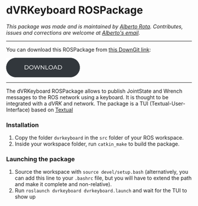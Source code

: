 # dVRKeyboard ROSPackage 
*This package was made and is maintained by [Alberto Rota](https://nearlab.polimi.it/medical/alberto-rota/). Contributes, issues and corrections are welcome at [Alberto's email](mailto:alberto1.rota@polimi.it).*

***
You can download this ROSPackage from
<a href="https://minhaskamal.github.io/DownGit/#/home?url=https://github.com/NEARLab-MedicalRobotics/dVRK/tree/main/ros_workspace/src/dvrkeyboard">this DownGit link</a>:   

<p align="left"> 
<a href="https://minhaskamal.github.io/DownGit/#/home?url=https://github.com/NEARLab-MedicalRobotics/dVRK/tree/main/ros_workspace/src/dvrkeyboard">
<picture>
  <source media="(prefers-color-scheme: dark)" srcset="../../../readme/download_button_white.png">
  <img style="vertical-align:middle" alt="NEARLab" src="../../../readme/download_button_dark.png" width="200" > 
</picture>
</a> </p>

***

The dVRKeyboard ROSPackage allows to publish JointState and Wrench messages to the ROS network using a keyboard. It is thought to be integrated with a *dVRK* and network. The package is a TUI (Textual-User-Interface) based on [Textual](https://textual.textualize.io/)

### Installation
1. Copy the folder `dvrkeyboard` in the `src` folder of your ROS workspace.
2. Inside your workspace folder, run `catkin_make` to build the package.

### Launching the package
1. Source the workspace with `source devel/setup.bash` (alternatively, you can add this line to your `.bashrc` file, but you will have to extend the path and make it complete and non-relative).
2. Run `roslaunch dvrkeyboard dvrkeyboard.launch` and wait for the TUI to show up